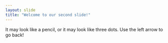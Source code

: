 ```yaml
---
layout: slide
title: "Welcome to our second slide!"
---
```

It may look like a pencil, or it may look like three dots.
Use the left arrow to go back!
